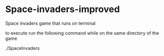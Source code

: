 # Space-invaders-improved
Space invaders game that runs on terminal

to execute run the following command while on the same directory of the game

./SpaceInvaders
